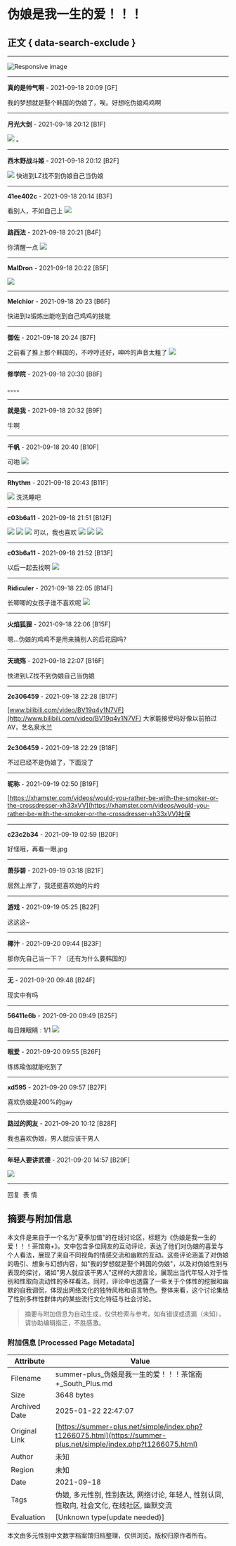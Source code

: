 # 伪娘是我一生的爱！！！

## 正文 { data-search-exclude }


---

![Responsive image](/images/mobileads021.jpg)

---

**真的是帅气啊** - 2021-09-18 20:09 \[GF\]

我的梦想就是娶个韩国的伪娘了，唉。好想吃伪娘鸡鸡啊

---

**月光大剑** - 2021-09-18 20:12 \[B1F\]

![](images/post/smile/smallface/face040.jpg) 。

---

**西木野战斗姬** - 2021-09-18 20:12 \[B2F\]

![](images/post/smile/smallface/face101.jpg) 快进到LZ找不到伪娘自己当伪娘

---

**41ee402c** - 2021-09-18 20:14 \[B3F\]

看别人，不如自己上 ![](images/post/smile/smallface/face111.jpg)

---

**路西法** - 2021-09-18 20:21 \[B4F\]

你清醒一点 ![](images/post/smile/smallface/face040.jpg)

---

**MalDron** - 2021-09-18 20:22 \[B5F\]

![](images/post/smile/smallface/face040.jpg)

---

**Melchior** - 2021-09-18 20:23 \[B6F\]

快进到lz锻炼出能吃到自己鸡鸡的技能

---

**御佐** - 2021-09-18 20:24 \[B7F\]

之前看了推上那个韩国的，不哼哼还好，呻吟的声音太粗了 ![](images/post/smile/smallface/face040.jpg)

---

**修学院** - 2021-09-18 20:30 \[B8F\]

。。。。

---

**就是我** - 2021-09-18 20:32 \[B9F\]

牛啊

---

**千帆** - 2021-09-18 20:40 \[B10F\]

可啪 ![](images/post/smile/smallface/face040.jpg)

---

**Rhythm** - 2021-09-18 20:43 \[B11F\]

![](images/post/smile/smallface/face108.jpg) 洗洗睡吧

---

**c03b6a11** - 2021-09-18 21:51 \[B12F\]

![](images/post/smile/smallface/face040.jpg) ![](images/post/smile/smallface/face040.jpg) ![](images/post/smile/smallface/face040.jpg) 可以，我也喜欢 ![](images/post/smile/smallface/face076.jpg) ![](images/post/smile/smallface/face076.jpg) ![](images/post/smile/smallface/face076.jpg)

---

**c03b6a11** - 2021-09-18 21:52 \[B13F\]

以后一起去找啊 ![](images/post/smile/smallface/face027.jpg)

---

**Ridiculer** - 2021-09-18 22:05 \[B14F\]

长唧唧的女孩子谁不喜欢呢 ![](images/post/smile/smallface/face113.jpg)

---

**火焰狐狸** - 2021-09-18 22:06 \[B15F\]

嗯...伪娘的鸡鸡不是用来捅别人的后花园吗?

---

**天琉殇** - 2021-09-18 22:07 \[B16F\]

快进到LZ找不到伪娘自己当伪娘

---

**2c306459** - 2021-09-18 22:28 \[B17F\]

[www.bilibili.com/video/BV19q4y1N7VF](http://www.bilibili.com/video/BV19q4y1N7VF) 大家能接受吗好像以前拍过AV，艺名泉水兰

---

**2c306459** - 2021-09-18 22:29 \[B18F\]

不过已经不是伪娘了，下面没了

---

**昵称** - 2021-09-19 02:50 \[B19F\]

[https://xhamster.com/videos/would-you-rather-be-with-the-smoker-or-the-crossdresser-xh33xVV](https://xhamster.com/videos/would-you-rather-be-with-the-smoker-or-the-crossdresser-xh33xVV)社保

---

**c23c2b34** - 2021-09-19 02:59 \[B20F\]

好怪哦，再看一眼.jpg

---

**萧莎碧** - 2021-09-19 03:18 \[B21F\]

居然上岸了，我还挺喜欢她的片的

---

**游戏** - 2021-09-19 05:25 \[B22F\]

这这这~

---

**椰汁** - 2021-09-20 09:44 \[B23F\]

那你先自己当一下？（还有为什么要韩国的）

---

**无** - 2021-09-20 09:48 \[B24F\]

现实中有吗

---

**56411e6b** - 2021-09-20 09:49 \[B25F\]

每日辣眼睛 : 1/1 ![](images/post/smile/smallface/face040.jpg)

---

**眠爱** - 2021-09-20 09:55 \[B26F\]

练练瑜伽就能吃到了

---

**xd595** - 2021-09-20 09:57 \[B27F\]

喜欢伪娘是200%的gay

---

**路过的网友** - 2021-09-20 10:12 \[B28F\]

我也喜欢伪娘，男人就应该干男人

---

**年轻人要讲武德** - 2021-09-20 14:57 \[B29F\]

![](images/post/smile/smallface/face040.jpg)

---

回复  表 情 
<!-- tcd_original_link https://summer-plus.net/simple/index.php?t1266075.html -->


## 摘要与附加信息

<!-- tcd_abstract -->
本文件是来自于一个名为"夏季加值"的在线讨论区，标题为《伪娘是我一生的爱！！！茶馆南+》。文中包含多位网友的互动评论，表达了他们对伪娘的喜爱与个人看法，展现了来自不同视角的情感交流和幽默的互动。这些评论涵盖了对伪娘的吸引、想象与幻想内容，如"我的梦想就是娶个韩国的伪娘"，以及对伪娘性别与表现的探讨，诸如"男人就应该干男人"这样的大胆言论，展现出当代年轻人对于性别和性取向流动性的多样看法。同时，评论中也透露了一些关于个体性的挖掘和幽默的自我调侃，体现出网络文化的独特风格和语言特色。整体来看，这个讨论集结了性别多样性群体内的某些流行文化特征与社会讨论。
<!-- tcd_abstract_end -->

> 摘要与附加信息为自动生成，仅供检索与参考。如有错误或遗漏（未知），请协助编辑指正，不胜感激。

### 附加信息 [Processed Page Metadata]

| Attribute       | Value                                  |
|-----------------|----------------------------------------|
| Filename        | summer-plus_伪娘是我一生的爱！！！茶馆南+_South_Plus.md                             |
| Size            | 3648 bytes                           |
| Archived Date   | 2025-01-22 22:47:07                             |
| Original Link   | [https://summer-plus.net/simple/index.php?t1266075.html](https://summer-plus.net/simple/index.php?t1266075.html)                       |
| Author          | 未知                               |
| Region          | 未知                               |
| Date            | 2021-09-18                                 |
| Tags            | 伪娘, 多元性别, 性别表达, 网络讨论, 年轻人, 性别认同, 性取向, 社会文化, 在线社区, 幽默交流                                 |
| Evaluation            | [Unknown type(update needed)]                                 |
<!-- tcd_table_end -->

本文由多元性别中文数字档案馆归档整理，仅供浏览。版权归原作者所有。
